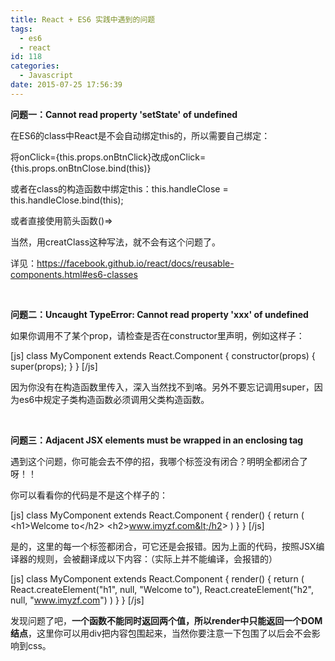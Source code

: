 ```yaml
---
title: React + ES6 实践中遇到的问题
tags:
  - es6
  - react
id: 118
categories:
  - Javascript
date: 2015-07-25 17:56:39
---
```


**问题一：Cannot read property 'setState' of undefined**

在ES6的class中React是不会自动绑定this的，所以需要自己绑定：

将onClick={this.props.onBtnClick}改成onClick={this.props.onBtnClose.bind(this)}

或者在class的构造函数中绑定this：this.handleClose = this.handleClose.bind(this);

或者直接使用箭头函数()=&gt;

当然，用creatClass这种写法，就不会有这个问题了。

详见：https://facebook.github.io/react/docs/reusable-components.html#es6-classes

&nbsp;

**问题二：Uncaught TypeError: Cannot read property 'xxx' of undefined**

如果你调用不了某个prop，请检查是否在constructor里声明，例如这样子：

[js]
class MyComponent extends React.Component {
  constructor(props) {
    super(props);
  }
}
[/js]

因为你没有在构造函数里传入，深入当然找不到咯。另外不要忘记调用super，因为es6中规定子类构造函数必须调用父类构造函数。

&nbsp;

**问题三：Adjacent JSX elements must be wrapped in an enclosing tag**

遇到这个问题，你可能会去不停的招，我哪个标签没有闭合？明明全都闭合了呀！！

你可以看看你的代码是不是这个样子的：

[js]
class MyComponent extends React.Component {
  render() {
    return (
      &lt;h1&gt;Welcome to&lt;/h2&gt;
      &lt;h2&gt;www.imyzf.com&lt;/h2&gt;
    )
  }
}
[/js]

是的，这里的每一个标签都闭合，可它还是会报错。因为上面的代码，按照JSX编译器的规则，会被翻译成以下内容：（实际上并不能编译，会报错的）

[js]
class MyComponent extends React.Component {
  render() {
    return (
      React.createElement(&quot;h1&quot;, null, &quot;Welcome to&quot;),
      React.createElement(&quot;h2&quot;, null, &quot;www.imyzf.com&quot;)
    )
  }
}
[/js]

发现问题了吧，**一个函数不能同时返回两个值，所以render中只能返回一个DOM结点**，这里你可以用div把内容包围起来，当然你要注意一下包围了以后会不会影响到css。